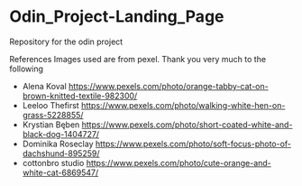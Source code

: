 # Odin_Project-Landing_Page
Repository for the odin project


References 
Images used are from pexel. Thank you very much to the following
 - Alena Koval https://www.pexels.com/photo/orange-tabby-cat-on-brown-knitted-textile-982300/
 - Leeloo Thefirst https://www.pexels.com/photo/walking-white-hen-on-grass-5228855/
 - Krystian Bęben https://www.pexels.com/photo/short-coated-white-and-black-dog-1404727/
 - Dominika Roseclay https://www.pexels.com/photo/soft-focus-photo-of-dachshund-895259/
 - cottonbro studio https://www.pexels.com/photo/cute-orange-and-white-cat-6869547/
